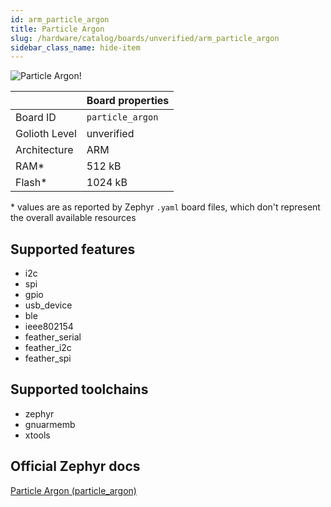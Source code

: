 ```yaml
---
id: arm_particle_argon
title: Particle Argon
slug: /hardware/catalog/boards/unverified/arm_particle_argon
sidebar_class_name: hide-item
---
```


[//]: # (This is an auto-generated file, do not edit! Changes to it will be lost upon re-generation)

![Particle Argon!](/img/boards/arm/particle_argon.png "Particle Argon")

|                | Board properties     |
| -------------  | -------------------- |
| Board ID       | `particle_argon` |
| Golioth Level  | unverified       |
| Architecture   | ARM |
| RAM*           | 512 kB |
| Flash*         | 1024 kB |

\* values are as reported by Zephyr `.yaml` board files, which don't represent the overall available resources



## Supported features

* i2c
* spi
* gpio
* usb_device
* ble
* ieee802154
* feather_serial
* feather_i2c
* feather_spi

## Supported toolchains

* zephyr
* gnuarmemb
* xtools

## Official Zephyr docs

[Particle Argon (particle_argon)](https://docs.zephyrproject.org/latest/boards/arm/particle_argon/doc/index.html)
